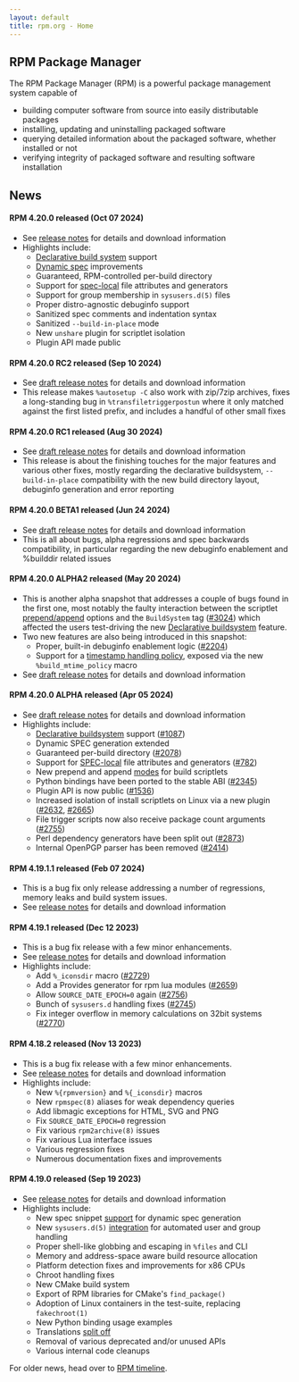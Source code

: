```yaml
---
layout: default
title: rpm.org - Home
---
```

## RPM Package Manager

The RPM Package Manager (RPM) is a powerful package management system
capable of

* building computer software from source into easily distributable
  packages
* installing, updating and uninstalling packaged software
* querying detailed information about the packaged software, whether
  installed or not
* verifying integrity of packaged software and resulting software installation

## News

#### RPM 4.20.0 released (Oct 07 2024)
* See [release notes](wiki/Releases/4.20.0) for details and download information
* Highlights include:
    * [Declarative build system](https://rpm-software-management.github.io/rpm/manual/buildsystem.html) support
    * [Dynamic spec](https://rpm-software-management.github.io/rpm/manual/dynamic_specs.html) improvements
    * Guaranteed, RPM-controlled per-build directory
    * Support for [spec-local](https://rpm-software-management.github.io/rpm/manual/dependency_generators.html#using-file-attributes-in-their-own-package) file attributes and generators
    * Support for group membership in `sysusers.d(5)` files
    * Proper distro-agnostic debuginfo support
    * Sanitized spec comments and indentation syntax
    * Sanitized `--build-in-place` mode
    * New `unshare` plugin for scriptlet isolation
    * Plugin API made public

#### RPM 4.20.0 RC2 released (Sep 10 2024)
* See [draft release notes](wiki/Releases/4.20.0) for details and download information
* This release makes `%autosetup -C` also work with zip/7zip archives, fixes a
  long-standing bug in `%transfiletriggerpostun` where it only matched against
  the first listed prefix, and includes a handful of other small fixes

#### RPM 4.20.0 RC1 released (Aug 30 2024)
* See [draft release notes](wiki/Releases/4.20.0) for details and download information
* This release is about the finishing touches for the major features and
  various other fixes, mostly regarding the declarative buildsystem,
  `--build-in-place` compatibility with the new build directory layout,
  debuginfo generation and error reporting

#### RPM 4.20.0 BETA1 released (Jun 24 2024)
* See [draft release notes](wiki/Releases/4.20.0) for details and download information
* This is all about bugs, alpha regressions and spec backwards compatibility,
  in particular regarding the new debuginfo enablement and %builddir
  related issues

#### RPM 4.20.0 ALPHA2 released (May 20 2024)
* This is another alpha snapshot that addresses a couple of bugs found in the first one, most notably the faulty interaction between the scriptlet [prepend/append](https://rpm-software-management.github.io/rpm/manual/spec.html#build-scriptlets) options and the `BuildSystem` tag ([#3024](https://github.com/rpm-software-management/rpm/issues/3024)) which affected the users test-driving the new [Declarative buildsystem](https://rpm-software-management.github.io/rpm/manual/buildsystem.html) feature.
* Two new features are also being introduced in this snapshot:
    * Proper, built-in debuginfo enablement logic ([#2204](https://github.com/rpm-software-management/rpm/issues/2204))
    * Support for a [timestamp handling policy](https://rpm-software-management.github.io/rpm/manual/buildprocess.html#reproducability), exposed via the new `%build_mtime_policy` macro
* See [draft release notes](wiki/Releases/4.20.0) for details and download information

#### RPM 4.20.0 ALPHA released (Apr 05 2024)
* See [draft release notes](wiki/Releases/4.20.0) for details and download information
* Highlights include:
    * [Declarative buildsystem](https://rpm-software-management.github.io/rpm/manual/buildsystem.html) support ([#1087](https://github.com/rpm-software-management/rpm/issues/1087))
    * Dynamic SPEC generation extended
    * Guaranteed per-build directory ([#2078](https://github.com/rpm-software-management/rpm/issues/2078))
    * Support for [SPEC-local](https://rpm-software-management.github.io/rpm/manual/dependency_generators.html#using-file-attributes-in-their-own-package) file attributes and generators ([#782](https://github.com/rpm-software-management/rpm/issues/782))
    * New prepend and append [modes](https://rpm-software-management.github.io/rpm/manual/spec.html#build-scriptlets) for build scriptlets
    * Python bindings have been ported to the stable ABI ([#2345](https://github.com/rpm-software-management/rpm/issues/2345))
    * Plugin API is now public ([#1536](https://github.com/rpm-software-management/rpm/issues/1536))
    * Increased isolation of install scriptlets on Linux via a new plugin ([#2632](https://github.com/rpm-software-management/rpm/issues/2632), [#2665](https://github.com/rpm-software-management/rpm/issues/2665))
    * File trigger scripts now also receive package count arguments ([#2755](https://github.com/rpm-software-management/rpm/issues/2755))
    * Perl dependency generators have been split out ([#2873](https://github.com/rpm-software-management/rpm/issues/2873))
    * Internal OpenPGP parser has been removed ([#2414](https://github.com/rpm-software-management/rpm/issues/2414))

#### RPM 4.19.1.1 released (Feb 07 2024)
* This is a bug fix only release addressing a number of regressions, memory
  leaks and build system issues.
* See [release notes](wiki/Releases/4.19.1.1) for details and download information

#### RPM 4.19.1 released (Dec 12 2023)
* This is a bug fix release with a few minor enhancements.
* See [release notes](wiki/Releases/4.19.1) for details and download information
* Highlights include:
    * Add `%_iconsdir` macro ([#2729](https://github.com/rpm-software-management/rpm/pull/2729))
    * Add a Provides generator for rpm lua modules ([#2659](https://github.com/rpm-software-management/rpm/pull/2659))
    * Allow `SOURCE_DATE_EPOCH=0` again ([#2756](https://github.com/rpm-software-management/rpm/pull/2756))
    * Bunch of `sysusers.d` handling fixes ([#2745](https://github.com/rpm-software-management/rpm/pull/2745))
    * Fix integer overflow in memory calculations on 32bit systems ([#2770](https://github.com/rpm-software-management/rpm/pull/2770))

#### RPM 4.18.2 released (Nov 13 2023)
* This is a bug fix release with a few minor enhancements.
* See [release notes](wiki/Releases/4.18.2) for details and download information
* Highlights include:
    * New `%{rpmversion}` and `%{_iconsdir}` macros
    * New `rpmspec(8)` aliases for weak dependency queries
    * Add libmagic exceptions for HTML, SVG and PNG
    * Fix `SOURCE_DATE_EPOCH=0` regression
    * Fix various `rpm2archive(8)` issues
    * Fix various Lua interface issues
    * Various regression fixes
    * Numerous documentation fixes and improvements

#### RPM 4.19.0 released (Sep 19 2023)
* See [release notes](wiki/Releases/4.19.0) for details and download information
* Highlights include:
    * New spec snippet [support](https://rpm-software-management.github.io/rpm/manual/dynamic_specs.html) for dynamic spec generation
    * New `sysusers.d(5)` [integration](https://rpm-software-management.github.io/rpm/manual/users_and_groups.html) for automated user and group handling
    * Proper shell-like globbing and escaping in `%files` and CLI
    * Memory and address-space aware build resource allocation
    * Platform detection fixes and improvements for x86 CPUs
    * Chroot handling fixes
    * New CMake build system
    * Export of RPM libraries for CMake's `find_package()`
    * Adoption of Linux containers in the test-suite, replacing `fakechroot(1)`
    * New Python binding usage examples
    * Translations [split off](https://github.com/rpm-software-management/rpm-l10n/)
    * Removal of various deprecated and/or unused APIs
    * Various internal code cleanups

For older news, head over to [RPM timeline](timeline.html).
